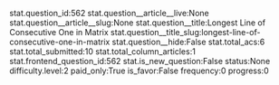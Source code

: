 stat.question_id:562
stat.question__article__live:None
stat.question__article__slug:None
stat.question__title:Longest Line of Consecutive One in Matrix
stat.question__title_slug:longest-line-of-consecutive-one-in-matrix
stat.question__hide:False
stat.total_acs:6
stat.total_submitted:10
stat.total_column_articles:1
stat.frontend_question_id:562
stat.is_new_question:False
status:None
difficulty.level:2
paid_only:True
is_favor:False
frequency:0
progress:0
